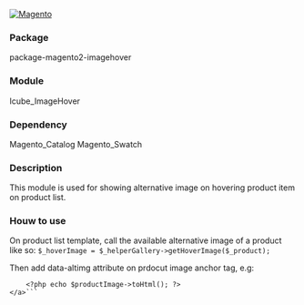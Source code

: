 [![Magento](http://www.fishbowlinventory.com/w/images/b/b8/Icon.Magento.png)](http://devdocs.magento.com/)

### Package
package-magento2-imagehover

### Module
Icube_ImageHover

### Dependency
Magento_Catalog
Magento_Swatch

### Description
This module is used for showing alternative image on hovering product item on product list.

### Houw to use
On product list template, call the available alternative image of a product like so:
```$_hoverImage = $_helperGallery->getHoverImage($_product);```

Then add data-altimg attribute on prdocut image anchor tag, e.g:
```<a href="<?php /* @escapeNotVerified */ echo $_product->getProductUrl() ?>" class="product photo product-item-photo" tabindex="-1" data-altimg="<?php echo $_hoverImage ?>">
    <?php echo $productImage->toHtml(); ?>
</a>```

